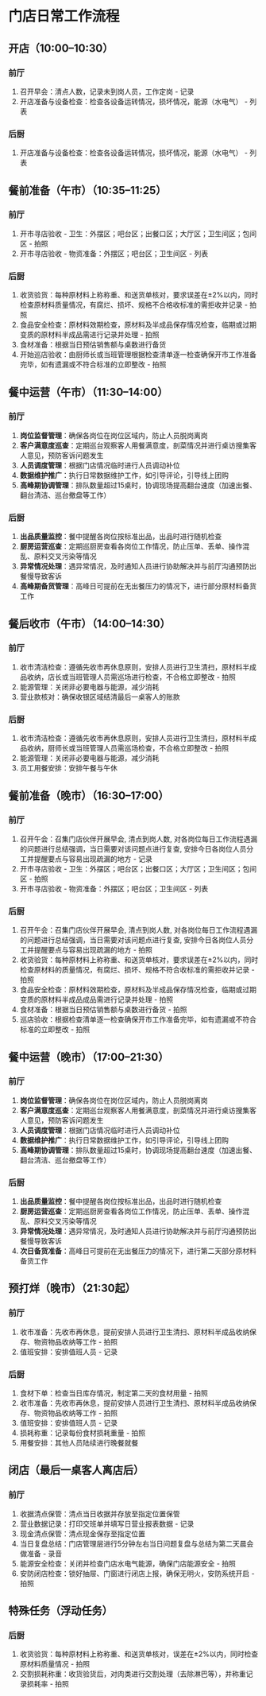 # 门店日常工作流程

## 开店（10:00–10:30）

### 前厅
1. 召开早会：清点人数，记录未到岗人员，工作定岗 - 记录
2. 开店准备与设备检查：检查各设备运转情况，损坏情况，能源（水电气） - 列表

### 后厨
1. 开店准备与设备检查：检查各设备运转情况，损坏情况，能源（水电气） - 列表


## 餐前准备（午市）（10:35–11:25）

### 前厅
1. 开市寻店验收 - 卫生：外摆区；吧台区；出餐口区；大厅区；卫生间区；包间区 - 拍照
2. 开市寻店验收 - 物资准备：外摆区；吧台区；卫生间区 - 列表

### 后厨
1. 收货验货：每种原材料上称称重、和送货单核对，要求误差在±2%以内，同时检查原材料质量情况，有腐烂、损坏、规格不合格收标准的需拒收并记录 - 拍照
2. 食品安全检查：原材料效期检查，原材料及半成品保存情况检查，临期或过期变质的原材料半成品需进行记录并处理 - 拍照
3. 食材准备：根据当日预估销售额与桌数进行备货
4. 开始巡店验收：由厨师长或当班管理根据检查清单逐一检查确保开市工作准备完毕，如有遗漏或不符合标准的立即整改 - 拍照

## 餐中运营（午市）（11:30–14:00）

### 前厅
1. **岗位监督管理**：确保各岗位在岗位区域内，防止人员脱岗离岗
2. **客户满意度巡查**：定期巡台观察客人用餐满意度，剖菜情况并进行桌访搜集客人意见，预防客诉问题发生
3. **人员调度管理**：根据门店情况临时进行人员调动补位
4. **数据维护推广**：执行日常数据维护工作，如引导评论，引导线上团购
5. **高峰期协调管理**：排队数量超过15桌时，协调现场提高翻台速度（加速出餐、翻台清洁、巡台撤盘等工作）

### 后厨
1. **出品质量监控**：餐中提醒各岗位按标准出品，出品时进行随机检查
2. **厨房运营巡查**：定期巡厨房查看各岗位工作情况，防止压单、丢单、操作混乱、原料交叉污染等情况 
3. **异常情况处理**：遇异常情况，及时通知人员进行协助解决并与前厅沟通预防出餐慢导致客诉
4. **高峰期备货管理**：高峰日可提前在无出餐压力的情况下，进行部分原材料备货工作

## 餐后收市（午市）（14:00–14:30）

### 前厅
1. 收市清洁检查：遵循先收市再休息原则，安排人员进行卫生清扫，原材料半成品收纳，店长或当班管理人员需巡场进行检查，不合格立即整改 - 拍照
2. 能源管理：关闭非必要电器与能源，减少消耗 
3. 营业款核对：确保收银区域结清最后一桌客人的账款

### 后厨
1. 收市清洁检查：遵循先收市再休息原则，安排人员进行卫生清扫，原材料半成品收纳，厨师长或当班管理人员需巡场检查，不合格立即整改 - 拍照
2. 能源管理：关闭非必要电器与能源，减少消耗 
3. 员工用餐安排：安排午餐与午休

## 餐前准备（晚市）（16:30–17:00）

### 前厅
1. 召开午会：召集门店伙伴开展早会, 清点到岗人数, 对各岗位每日工作流程遇漏的问题进行总结强调，当日需要对该问题点进行复查, 安排今日各岗位人员分工并提醒要点与容易出现疏漏的地方 - 记录
2. 开市寻店验收 - 卫生：外摆区；吧台区；出餐口区；大厅区；卫生间区；包间区 - 拍照
3. 开市寻店验收 - 物资准备：外摆区；吧台区；卫生间区 - 列表

### 后厨
1. 召开午会：召集门店伙伴开展早会, 清点到岗人数, 对各岗位每日工作流程遇漏的问题进行总结强调，当日需要对该问题点进行复查, 安排今日各岗位人员分工并提醒要点与容易出现疏漏的地方 - 拍照
2. 收货验货：每种原材料上称称重、和送货单核对，要求误差在±2%以内，同时检查原材料的质量情况，有腐烂、损坏、规格不符合收标准的需拒收并记录 - 拍照
3. 食品安全检查：原材料效期检查，原材料及半成品保存情况检查，临期或过期变质的原材料半成品成品需进行记录并处理 - 拍照
4. 食材准备：根据当日预估销售额与桌数进行备货 - 拍照
5. 巡店验收：根据检查清单逐一检查确保开市工作准备完毕，如有遗漏或不符合标准的立即整改 - 拍照

## 餐中运营（晚市）（17:00–21:30）

### 前厅
1. **岗位监督管理**：确保各岗位在岗位区域内，防止人员脱岗离岗
2. **客户满意度巡查**：定期巡台观察客人用餐满意度，剖菜情况并进行桌访搜集客人意见，预防客诉问题发生
3. **人员调度管理**：根据门店情况临时进行人员调动补位
4. **数据维护推广**：执行日常数据维护工作，如引导评论，引导线上团购
5. **高峰期协调管理**：排队数量超过15桌时，协调现场提高翻台速度（加速出餐、翻台清洁、巡台撤盘等工作）

### 后厨
1. **出品质量监控**：餐中提醒各岗位按标准出品，出品时进行随机检查
2. **厨房运营巡查**：定期巡厨房查看各岗位工作情况，防止压单、丢单、操作混乱、原料交叉污染等情况
3. **异常情况处理**：遇异常情况，及时通知人员进行协助解决并与前厅沟通预防出餐慢导致客诉
4. **次日备货准备**：高峰日可提前在无出餐压力的情况下，进行第二天部分原材料备货工作

## 预打烊（晚市）（21:30起）

### 前厅
1. 收市准备：先收市再休息，提前安排人员进行卫生清扫、原材料半成品收纳保存、物资物品收纳等工作 - 拍照
2. 值班安排：安排值班人员 - 记录

### 后厨
1. 食材下单：检查当日库存情况，制定第二天的食材用量 - 拍照
2. 收市准备：先收市再休息，提前安排人员进行卫生清扫、原材料半成品收纳保存、物资物品收纳等工作 - 拍照
3. 值班安排：安排值班人员 - 记录
4. 损耗称重：记录每份食材损耗重量 - 拍照
5. 用餐安排：其他人员陆续进行晚餐就餐

## 闭店（最后一桌客人离店后）
### 前厅
1. 收据清点保管：清点当日收据并存放至指定位置保管
2. 营业数据记录：打印交班单并填写日营业报表数据 - 记录
3. 现金清点保管：清点现金保存至指定位置
4. 当日复盘总结：门店管理层进行5分钟左右当日问题复盘与总结为第二天晨会做准备 - 录音
5. 能源安全检查：关闭并检查门店水电气能源，确保门店能源安全 - 拍照
6. 安防闭店检查：锁好抽屉、门窗进行闭店上报，确保无明火，安防系统开启 - 拍照

## 特殊任务（浮动任务）

### 后厨
1. 收货验货：每种原材料上称称重、和送货单核对，误差在±2%以内，同时检查原材料质量情况 - 拍照
2. 交割损耗称重：收货验货后，对肉类进行交割处理（去除淋巴等），并称重记录损耗率 - 拍照


